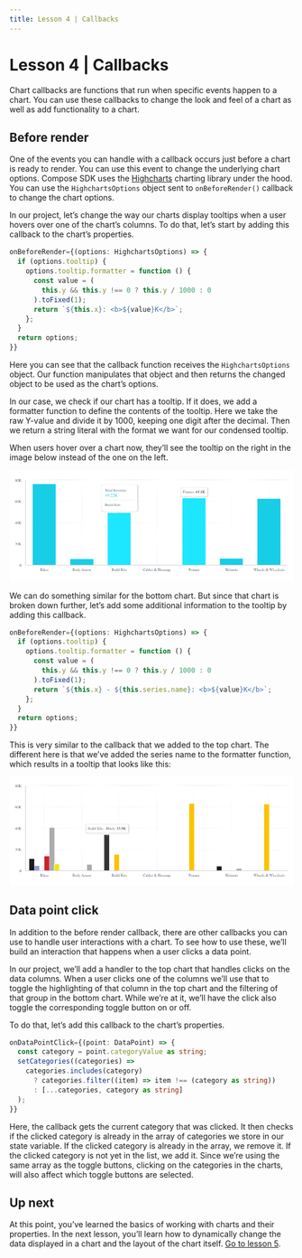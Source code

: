 ```yaml
---
title: Lesson 4 | Callbacks
---
```


# Lesson 4 | Callbacks

Chart callbacks are functions that run when specific events happen to a chart. You can use these callbacks to change the look and feel of a chart as well as add functionality to a chart.

## Before render

One of the events you can handle with a callback occurs just before a chart is ready to render. You can use this event to change the underlying chart options. Compose SDK uses the [Highcharts](https://www.highcharts.com/) charting library under the hood. You can use the `HighchartsOptions` object sent to `onBeforeRender()` callback to change the chart options.

In our project, let’s change the way our charts display tooltips when a user hovers over one of the chart’s columns. To do that, let’s start by adding this callback to the chart’s properties.

```ts
onBeforeRender={(options: HighchartsOptions) => {
  if (options.tooltip) {
    options.tooltip.formatter = function () {
      const value = (
        this.y && this.y !== 0 ? this.y / 1000 : 0
      ).toFixed(1);
      return `${this.x}: <b>${value}K</b>`;
    };
  }
  return options;
}}
```

Here you can see that the callback function receives the `HighchartsOptions` object. Our function manipulates that object and then returns the changed object to be used as the chart’s options.

In our case, we check if our chart has a tooltip. If it does, we add a formatter function to define the contents of the tooltip. Here we take the raw Y-value and divide it by 1000, keeping one digit after the decimal. Then we return a string literal with the format we want for our condensed tooltip.

When users hover over a chart now, they’ll see the tooltip on the right in the image below instead of the one on the left.

![Chart with tooltips](../../img/tutorial/4-tooltips.png 'Chart with tooltips')

We can do something similar for the bottom chart. But since that chart is broken down further, let’s add some additional information to the tooltip by adding this callback.

```ts
onBeforeRender={(options: HighchartsOptions) => {
  if (options.tooltip) {
    options.tooltip.formatter = function () {
      const value = (
        this.y && this.y !== 0 ? this.y / 1000 : 0
      ).toFixed(1);
      return `${this.x} - ${this.series.name}: <b>${value}K</b>`;
    };
  }
  return options;
}}
```

This is very similar to the callback that we added to the top chart. The different here is that we’ve added the series name to the formatter function, which results in a tooltip that looks like this:

![Chart with custom tooltip](../../img/tutorial/4-tooltip-break.png 'Chart with custom tooltip')

## Data point click

In addition to the before render callback, there are other callbacks you can use to handle user interactions with a chart. To see how to use these, we’ll build an interaction that happens when a user clicks a data point.

In our project, we’ll add a handler to the top chart that handles clicks on the data columns. When a user clicks one of the columns we’ll use that to toggle the highlighting of that column in the top chart and the filtering of that group in the bottom chart. While we’re at it, we’ll have the click also toggle the corresponding toggle button on or off.

To do that, let’s add this callback to the chart’s properties.

```ts
onDataPointClick={(point: DataPoint) => {
  const category = point.categoryValue as string;
  setCategories((categories) =>
    categories.includes(category)
      ? categories.filter((item) => item !== (category as string))
      : [...categories, category as string]
  );
}}
```

Here, the callback gets the current category that was clicked. It then checks if the clicked category is already in the array of categories we store in our state variable. If the clicked category is already in the array, we remove it. If the clicked category is not yet in the list, we add it. Since we’re using the same array as the toggle buttons, clicking on the categories in the charts, will also affect which toggle buttons are selected.

## Up next

At this point, you’ve learned the basics of working with charts and their properties. In the next lesson, you’ll learn how to dynamically change the data displayed in a chart and the layout of the chart itself. [Go to lesson 5](./lesson5.md).
